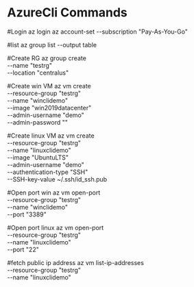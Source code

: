 # AzureCli Commands

#Login
az login
az account-set --subscription "Pay-As-You-Go"

#list
az group list --output table

#Create RG
az group create \
    --name "testrg" \
    --location "centralus"
    
#Create win VM
az vm create \
  --resource-group "testrg" \
  --name "winclidemo" \
  --image "win2019datacenter" \
  --admin-username "demo" \
  --admin-password "" 
  
#Create linux VM
az vm create \
  --resource-group "testrg" \
  --name "linuxclidemo" \
  --image "UbuntuLTS" \
  --admin-username "demo" \
  --authentication-type "SSH" \
  --SSH-key-value ~/.ssh/id_ssh.pub
  
#Open port win
az vm open-port \
  --resource-group "testrg" \
  --name "winclidemo" \
  --port "3389"
  
#Open port linux
az vm open-port \
  --resource-group "testrg" \
  --name "linuxclidemo" \
  --port "22"
  
#fetch public ip address
az vm list-ip-addresses \
  --resource-group "testrg" \
  --name "linuxclidemo" 

